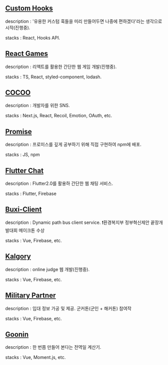 ## [Custom Hooks](https://github.com/hyunmindev/Web_Custom-Hooks)
description : '유용한 커스텀 훅들을 미리 만들어두면 나중에 편하겠다'라는 생각으로 시작(진행중).

stacks : React, Hooks API.

## [React Games](https://github.com/hyunmindev/Web_React-Games)
description : 리액트를 활용한 간단한 웹 게임 개발(진행중).

stacks : TS, React, styled-component, lodash.

## [COCOO](https://github.com/hyunmindev/Web_COCOO)
description : 개발자를 위한 SNS.

stacks : Next.js, React, Recoil, Emotion, OAuth, etc.

## [Promise](https://github.com/hyunmindev/Web_Promise)
description : 프로미스를 깊게 공부하기 위해 직접 구현하여 npm에 배포.

stacks : JS, npm

## [Flutter Chat](https://github.com/hyunmindev/Flutter-Chat)
description : Flutter2.0를 활용하 간단한 웹 채팅 서비스.

stacks : Flutter, Firebase

## [Buxi-Client](https://github.com/hyunmindev/Web_Buxi-Client)
description : Dynamic path bus client service.
❗️환경복지부 정부혁신제안 끝장개발대회 메이크톤 수상

stacks : Vue, Firebase, etc.

## [Kalgory](https://github.com/hyunmindev/Web_Kalgory)
description : online judge 웹 개발(진행중).

stacks : Vue, Firebase, etc.

## [Military Partner](https://github.com/hyunmindev/Web_Military-Partner)
description : 입대 정보 가공 및 제공.
군커톤(군인 + 해커톤) 참여작

stacks : Vue, Firebase, etc.

## [Goonin](https://github.com/hyunmindev/Web_Goonin)
description : 한 번쯤 만들어 본다는 전역일 계산기.

stacks : Vue, Moment.js, etc.
